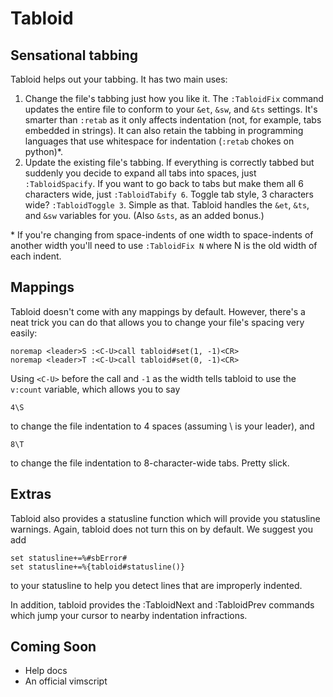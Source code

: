 # Tabloid
## Sensational tabbing

Tabloid helps out your tabbing. It has two main uses:

1. Change the file's tabbing just how you like it. The `:TabloidFix` command
   updates the entire file to conform to your `&et`, `&sw`, and `&ts` settings.
   It's smarter than `:retab` as it only affects indentation (not, for example,
   tabs embedded in strings). It can also retain the tabbing in programming
   languages that use whitespace for indentation (`:retab` chokes on python)\*.
2. Update the existing file's tabbing. If everything is correctly tabbed but
   suddenly you decide to expand all tabs into spaces, just `:TabloidSpacify`.
   If you want to go back to tabs but make them all 6 characters wide, just
   `:TabloidTabify 6`. Toggle tab style, 3 characters wide? `:TabloidToggle 3`.
   Simple as that. Tabloid handles the `&et`, `&ts`, and `&sw` variables for
   you. (Also `&sts`, as an added bonus.)

\* If you're changing from space-indents of one width to space-indents of
another width you'll need to use `:TabloidFix N` where N is the old width of
each indent.

## Mappings

Tabloid doesn't come with any mappings by default. However, there's a neat trick
you can do that allows you to change your file's spacing very easily:

    noremap <leader>S :<C-U>call tabloid#set(1, -1)<CR>
    noremap <leader>T :<C-U>call tabloid#set(0, -1)<CR>

Using `<C-U>` before the call and `-1` as the width tells tabloid to use the
`v:count` variable, which allows you to say

    4\S

to change the file indentation to 4 spaces (assuming \ is your leader), and

    8\T

to change the file indentation to 8-character-wide tabs. Pretty slick.

## Extras

Tabloid also provides a statusline function which will provide you statusline
warnings. Again, tabloid does not turn this on by default. We suggest you add

    set statusline+=%#sbError#
    set statusline+=%{tabloid#statusline()}

to your statusline to help you detect lines that are improperly indented.

In addition, tabloid provides the :TabloidNext and :TabloidPrev commands which
jump your cursor to nearby indentation infractions.

## Coming Soon

* Help docs
* An official vimscript
